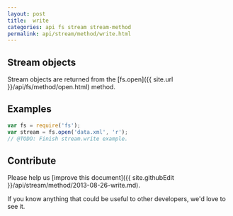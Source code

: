 ```yaml
---
layout: post
title:  write
categories: api fs stream stream-method
permalink: api/stream/method/write.html
---
```


## Stream objects

Stream objects are returned from the [fs.open]({{ site.url }}/api/fs/method/open.html) method.

## Examples

```javascript
var fs = require('fs');
var stream = fs.open('data.xml', 'r');
// @TODO: Finish stream.write example.
```

## Contribute

Please help us [improve this document]({{ site.githubEdit }}/api/stream/method/2013-08-26-write.md).

If you know anything that could be useful to other developers, we'd love to see it.


